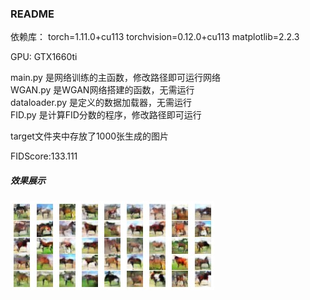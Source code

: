 ### README

依赖库：
torch=1.11.0+cu113
torchvision=0.12.0+cu113
matplotlib=2.2.3

GPU: GTX1660ti

main.py 是网络训练的主函数，修改路径即可运行网络<br>
WGAN.py 是WGAN网络搭建的函数，无需运行<br>
dataloader.py 是定义的数据加载器，无需运行<br>
FID.py 是计算FID分数的程序，修改路径即可运行<br>

target文件夹中存放了1000张生成的图片<br>

FIDScore:133.111

##### 效果展示

![](res/1.jpg)
